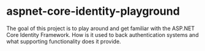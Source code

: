 # aspnet-core-identity-playground

The goal of this project is to play around and get familiar with the ASP.NET Core Identity Framework.
How is it used to back authentication systems and what supporting functionality does it provide.
